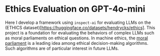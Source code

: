 # Ethics Evaluation on GPT-4o-mini

Here I develop a framework using `inspect-ai` for evaluating LLMs on the (ETHICS dataset)[https://huggingface.co/datasets/hendrycks/ethics].
This project is a foundation for evaluating the behaviors of complex LLMs such as moral parliaments on ethical questions.
In machine ethics, the [moral parliament](https://www.fhi.ox.ac.uk/wp-content/uploads/2021/06/Parliamentary-Approach-to-Moral-Uncertainty.pdf) is a leading idea among ethical decision-making algorithms.
Such algorithms are of particular interest in future LLMs.